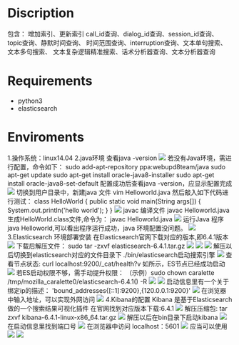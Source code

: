 # Discription

包含：	增加索引、更新索引
		call_id查询、dialog_id查询、session_id查询、topic查询、静默时间查询、
		时间范围查询、interruption查询、文本单句搜索、文本多句搜索、
		文本复杂逻辑精准搜索、话术分析器查询、文本分析器查询

# Requirements
- python3
- elasticsearch

# Enviroments
1.操作系统：linux14.04
2.java环境
	查看java -version
	![](https://github.com/xiezongai/Sentinel-Pris/raw/master/elastic_search_api/img/1.jpg)
	若没有Java环境，需进行配置，命令如下：
		sudo add-apt-repository ppa:webupd8team/java
		sudo apt-get update
		sudo apt-get install oracle-java8-installer
		sudo apt-get install oracle-java8-set-default
	配置成功后查看java -version，应显示配置完成
	![](https://github.com/xiezongai/Sentinel-Pris/raw/master/elastic_search_api/img/2.jpg)
	切换到用户目录中，新建java 文件 vim Helloworld.java
	然后敲入如下代码进行测试：
		class HelloWorld
		{
			public static void main(String args[])
			{
				System.out.println('hello world');
			}
		}
	![](https://github.com/xiezongai/Sentinel-Pris/raw/master/elastic_search_api/img/3.jpg)
	javac 编译文件 javac Helloworld.java 生成HelloWorld.class文件,命令为：
		javac Helloworld.java
	![](https://github.com/xiezongai/Sentinel-Pris/raw/master/elastic_search_api/img/4.jpg)
	运行Java 程序 java Helloworld,可以看出程序运行成功，java 环境配置没问题。
	![](https://github.com/xiezongai/Sentinel-Pris/raw/master/elastic_search_api/img/5.jpg)
3.Elasticsearch 环境部署安装
	在Elasticsearch官网下载对应的版本,即6.4.1版本
	![](https://github.com/xiezongai/Sentinel-Pris/raw/master/elastic_search_api/img/6.jpg)
	下载后解压文件：
		sudo tar -zxvf elasticsearch-6.4.1.tar.gz
	![](https://github.com/xiezongai/Sentinel-Pris/raw/master/elastic_search_api/img/7.jpg)
	![](https://github.com/xiezongai/Sentinel-Pris/raw/master/elastic_search_api/img/8.jpg)
	![](https://github.com/xiezongai/Sentinel-Pris/raw/master/elastic_search_api/img/9.jpg)	
	解压以后切换到elasticsearch对应的文件目录下 ./bin/elasticsearch启动搜索引擎
	![](https://github.com/xiezongai/Sentinel-Pris/raw/master/elastic_search_api/img/10.jpg)
	查看节点状态:
		curl localhost:9200/_cat/health?v
	如所示，ES节点已经成功启动
	![](https://github.com/xiezongai/Sentinel-Pris/raw/master/elastic_search_api/img/11.jpg)
	若ES启动权限不够，需手动提升权限：
		（示例）sudo chown caralette /tmp/mozilla_caralette0/elasticsearch-6.4.1() -R
	![](https://github.com/xiezongai/Sentinel-Pris/raw/master/elastic_search_api/img/12.jpg)
	![](https://github.com/xiezongai/Sentinel-Pris/raw/master/elastic_search_api/img/13.jpg)
	启动信息里有一个关于绑定ip的描述：
		'bound_addresses{[::1]:9200},{120.0.0.1:9200}'
	![](https://github.com/xiezongai/Sentinel-Pris/raw/master/elastic_search_api/img/14.jpg)
	在浏览器中输入地址，可以实现外网访问
	![](https://github.com/xiezongai/Sentinel-Pris/raw/master/elastic_search_api/img/15.jpg)
4.Kibana的配置
	Kibana 是基于Elasticsearch做的一个搜索结果可视化插件
	在官网找到对应版本下载:6.4.1
	![](https://github.com/xiezongai/Sentinel-Pris/raw/master/elastic_search_api/img/16.jpg)
	解压压缩包:
		tar zxvf kibana-6.4.1-linux-x86_64.tar.gz
	![](https://github.com/xiezongai/Sentinel-Pris/raw/master/elastic_search_api/img/17.jpg)
	解压以后在bin目录下启动kibana
	![](https://github.com/xiezongai/Sentinel-Pris/raw/master/elastic_search_api/img/18.jpg)
	在启动信息里找到端口号
	![](https://github.com/xiezongai/Sentinel-Pris/raw/master/elastic_search_api/img/19.jpg)
	在浏览器中访问 localhost：5601
	![](https://github.com/xiezongai/Sentinel-Pris/raw/master/elastic_search_api/img/20.jpg)
	应当可以使用
	![](https://github.com/xiezongai/Sentinel-Pris/raw/master/elastic_search_api/img/21.jpg)
	![](https://github.com/xiezongai/Sentinel-Pris/raw/master/elastic_search_api/img/22.jpg)




